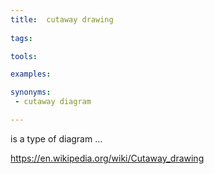 ```yaml
---
title:  cutaway drawing
    
tags:

tools:

examples:

synonyms:
 - cutaway diagram

---
```


is a type of diagram  ...

<!--more-->

https://en.wikipedia.org/wiki/Cutaway_drawing
